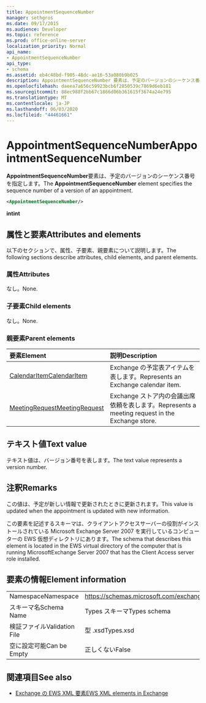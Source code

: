 ```yaml
---
title: AppointmentSequenceNumber
manager: sethgros
ms.date: 09/17/2015
ms.audience: Developer
ms.topic: reference
ms.prod: office-online-server
localization_priority: Normal
api_name:
- AppointmentSequenceNumber
api_type:
- schema
ms.assetid: eb4c48bd-f905-48dc-ae16-53a080b9b025
description: AppointmentSequenceNumber 要素は、予定のバージョンのシーケンス番号を指定します。
ms.openlocfilehash: daeea7a656c59923bcb6f2850539c7869d6eb181
ms.sourcegitcommit: 88ec988f2bb67c1866d06b361615f3674a24e795
ms.translationtype: MT
ms.contentlocale: ja-JP
ms.lasthandoff: 06/03/2020
ms.locfileid: "44461661"
---
```

# <a name="appointmentsequencenumber"></a><span data-ttu-id="57793-103">AppointmentSequenceNumber</span><span class="sxs-lookup"><span data-stu-id="57793-103">AppointmentSequenceNumber</span></span>

<span data-ttu-id="57793-104">**AppointmentSequenceNumber**要素は、予定のバージョンのシーケンス番号を指定します。</span><span class="sxs-lookup"><span data-stu-id="57793-104">The **AppointmentSequenceNumber** element specifies the sequence number of a version of an appointment.</span></span> 
  
```xml
<AppointmentSequenceNumber/>
```

 <span data-ttu-id="57793-105">**int**</span><span class="sxs-lookup"><span data-stu-id="57793-105">**int**</span></span>
## <a name="attributes-and-elements"></a><span data-ttu-id="57793-106">属性と要素</span><span class="sxs-lookup"><span data-stu-id="57793-106">Attributes and elements</span></span>

<span data-ttu-id="57793-107">以下のセクションで、属性、子要素、親要素について説明します。</span><span class="sxs-lookup"><span data-stu-id="57793-107">The following sections describe attributes, child elements, and parent elements.</span></span>
  
### <a name="attributes"></a><span data-ttu-id="57793-108">属性</span><span class="sxs-lookup"><span data-stu-id="57793-108">Attributes</span></span>

<span data-ttu-id="57793-109">なし。</span><span class="sxs-lookup"><span data-stu-id="57793-109">None.</span></span>
  
### <a name="child-elements"></a><span data-ttu-id="57793-110">子要素</span><span class="sxs-lookup"><span data-stu-id="57793-110">Child elements</span></span>

<span data-ttu-id="57793-111">なし。</span><span class="sxs-lookup"><span data-stu-id="57793-111">None.</span></span>
  
### <a name="parent-elements"></a><span data-ttu-id="57793-112">親要素</span><span class="sxs-lookup"><span data-stu-id="57793-112">Parent elements</span></span>

|<span data-ttu-id="57793-113">**要素**</span><span class="sxs-lookup"><span data-stu-id="57793-113">**Element**</span></span>|<span data-ttu-id="57793-114">**説明**</span><span class="sxs-lookup"><span data-stu-id="57793-114">**Description**</span></span>|
|:-----|:-----|
|[<span data-ttu-id="57793-115">CalendarItem</span><span class="sxs-lookup"><span data-stu-id="57793-115">CalendarItem</span></span>](calendaritem.md) <br/> |<span data-ttu-id="57793-116">Exchange の予定表アイテムを表します。</span><span class="sxs-lookup"><span data-stu-id="57793-116">Represents an Exchange calendar item.</span></span>  <br/> |
|[<span data-ttu-id="57793-117">MeetingRequest</span><span class="sxs-lookup"><span data-stu-id="57793-117">MeetingRequest</span></span>](meetingrequest.md) <br/> |<span data-ttu-id="57793-118">Exchange ストア内の会議出席依頼を表します。</span><span class="sxs-lookup"><span data-stu-id="57793-118">Represents a meeting request in the Exchange store.</span></span>  <br/> |
   
## <a name="text-value"></a><span data-ttu-id="57793-119">テキスト値</span><span class="sxs-lookup"><span data-stu-id="57793-119">Text value</span></span>

<span data-ttu-id="57793-120">テキスト値は、バージョン番号を表します。</span><span class="sxs-lookup"><span data-stu-id="57793-120">The text value represents a version number.</span></span>
  
## <a name="remarks"></a><span data-ttu-id="57793-121">注釈</span><span class="sxs-lookup"><span data-stu-id="57793-121">Remarks</span></span>

<span data-ttu-id="57793-122">この値は、予定が新しい情報で更新されたときに更新されます。</span><span class="sxs-lookup"><span data-stu-id="57793-122">This value is updated when the appointment is updated with new information.</span></span> 
  
<span data-ttu-id="57793-123">この要素を記述するスキーマは、クライアントアクセスサーバーの役割がインストールされている Microsoft Exchange Server 2007 を実行しているコンピューターの EWS 仮想ディレクトリにあります。</span><span class="sxs-lookup"><span data-stu-id="57793-123">The schema that describes this element is located in the EWS virtual directory of the computer that is running MicrosoftExchange Server 2007 that has the Client Access server role installed.</span></span>
  
## <a name="element-information"></a><span data-ttu-id="57793-124">要素の情報</span><span class="sxs-lookup"><span data-stu-id="57793-124">Element information</span></span>

|||
|:-----|:-----|
|<span data-ttu-id="57793-125">Namespace</span><span class="sxs-lookup"><span data-stu-id="57793-125">Namespace</span></span>  <br/> |https://schemas.microsoft.com/exchange/services/2006/types  <br/> |
|<span data-ttu-id="57793-126">スキーマ名</span><span class="sxs-lookup"><span data-stu-id="57793-126">Schema Name</span></span>  <br/> |<span data-ttu-id="57793-127">Types スキーマ</span><span class="sxs-lookup"><span data-stu-id="57793-127">Types schema</span></span>  <br/> |
|<span data-ttu-id="57793-128">検証ファイル</span><span class="sxs-lookup"><span data-stu-id="57793-128">Validation File</span></span>  <br/> |<span data-ttu-id="57793-129">型 .xsd</span><span class="sxs-lookup"><span data-stu-id="57793-129">Types.xsd</span></span>  <br/> |
|<span data-ttu-id="57793-130">空に設定可能</span><span class="sxs-lookup"><span data-stu-id="57793-130">Can be Empty</span></span>  <br/> |<span data-ttu-id="57793-131">正しくない</span><span class="sxs-lookup"><span data-stu-id="57793-131">False</span></span>  <br/> |
   
## <a name="see-also"></a><span data-ttu-id="57793-132">関連項目</span><span class="sxs-lookup"><span data-stu-id="57793-132">See also</span></span>

- [<span data-ttu-id="57793-133">Exchange の EWS XML 要素</span><span class="sxs-lookup"><span data-stu-id="57793-133">EWS XML elements in Exchange</span></span>](ews-xml-elements-in-exchange.md)


